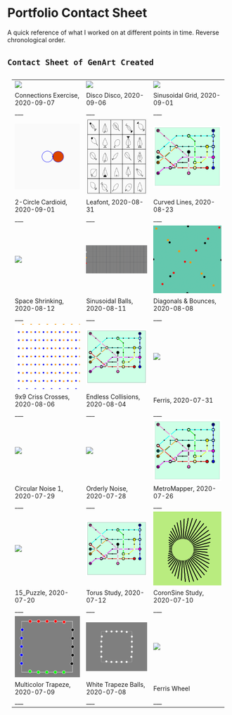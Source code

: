 # Portfolio Contact Sheet
A quick reference of what I worked on at different points in time.
Reverse chronological order.

## `Contact Sheet of GenArt Created`

<table style="padding:10px">

[comment]: # (This a images link row) 
  <tr>
    <td> 
        <img src="workshop/images/pt_connections.gif" width="250">
    </td>
    <td>
        <img src="ball_animations/images/disco.gif" width="250">
    </td>
   <td>
        <img src="sinusoidal_sketches/images/cardioid_grid.gif" width="250px">
    </td>    
  </tr>

[comment]: # (This a description Row for the images above) 
  <tr> 
    <td> 
        Connections Exercise, 2020-09-07
    </td>
    <td> 
        Disco Disco, 2020-09-06
    </td>
    <td> 
        Sinusoidal Grid, 2020-09-01
    </td>
  </tr>

[comment]: # (This a spacer row) 
  <tr> 
    <td> 
           ___
    </td>
    <td> 
           ___
    </td>
    <td> 
           ___
    </td>
  </tr>

[comment]: # (This a images link row) 
  <tr>
    <td>
        <img src="sinusoidal_sketches/images/2circle_cardioid.gif" width="250px">
    </td>
   <td>
        <img src="generative_fonts/images/leafont1.gif" width="250px">
    </td>    
    <td>
        <img src="metro_maps/images/mm_5.jpg" width="250px">
    </td>
  </tr>

[comment]: # (This a description Row for the images above) 
  <tr> 
    <td> 
        2-Circle Cardioid, 2020-09-01
    </td>
    <td> 
        Leafont, 2020-08-31
    </td>
    <td> 
        Curved Lines, 2020-08-23
    </td>
  </tr>

[comment]: # (This a spacer row) 
  <tr> 
    <td> 
           ___
    </td>
    <td> 
           ___
    </td>
    <td> 
           ___
    </td>
  </tr>

[comment]: # (This a images link row) 
  <tr>
     <td>
       <img src="dots_and_dashes/images/BW_2.gif" width="250px">
    </td>    
   <td>
        <img src="ball_animations/images/frequencies.gif" width="250px">
    </td>    
   <td>
       <img src="ball_animations/ball_crossings/images/pinballs_steady.gif" width="250">
    </td>    
  </tr>

[comment]: # (This a description Row for the images above) 
  <tr> 
      <td> 
        Space Shrinking, 2020-08-12
    </td>
    <td> 
        Sinusoidal Balls, 2020-08-11
    </td>
    <td> 
        Diagonals & Bounces, 2020-08-08
    </td>
  </tr>
  
[comment]: # (This a spacer row) 
  <tr> 
    <td> 
           ___
    </td>
    <td> 
           ___
    </td>
    <td> 
           ___
    </td>
  </tr>

[comment]: # (COPY FROM HERE) 
[comment]: # (This a images link row) 
  <tr>
   <td>
       <img src="ball_animations/ball_crossings/images/balls_blue_orange.gif" width="250">
   </td>    
   <td>
        <img src="metro_maps/images/mm_5.jpg" width="250px">
    </td>
   <td>
       <img src="dots_and_dashes/images/BW_2.gif" width="250px">
    </td>    
  </tr>

[comment]: # (This a description Row for the images above) 
  <tr> 
    <td> 
        9x9 Criss Crosses, 2020-08-06
    </td>
    <td> 
        Endless Collisions, 2020-08-04
    </td>
    <td> 
        Ferris, 2020-07-31
    </td>
  </tr>
  
[comment]: # (This a spacer row) 
  <tr> 
    <td> 
           ___
    </td>
    <td> 
           ___
    </td>
    <td> 
           ___
    </td>
  </tr>

[comment]: # (COPY FROM HERE) 
[comment]: # (This a images link row) 
  <tr>
   <td>
        <img src="sinusoidal_sketches/circular_noise/images/cn_purple.gif" width="250px">
    </td>    
    <td>
        <img src="sinusoidal_sketches/circular_noise/images/cn_red_no_linear_noise.gif" width="250px">
    </td>
    <td>
        <img src="metro_maps/images/mm_5.jpg" width="250px">
    </td>
  </tr>

[comment]: # (This a description Row for the images above) 
  <tr> 
    <td> 
        Circular Noise 1, 2020-07-29
    </td>
    <td> 
        Orderly Noise, 2020-07-28
    </td>
    <td> 
        MetroMapper, 2020-07-26
    </td>
  </tr>
  
[comment]: # (This a spacer row) 
  <tr> 
    <td> 
           ___
    </td>
    <td> 
           ___
    </td>
    <td> 
           ___
    </td>
  </tr>


[comment]: # (COPY FROM HERE) 
[comment]: # (This a images link row) 
  <tr>
   <td>
        <img src="ball_animations/images/sinusoidal_balls.gif" width="250px">
    </td>    
    <td>
        <img src="metro_maps/images/mm_5.jpg" width="250px">
    </td>
   <td>
        <img src="sinusoidal_sketches/funkyvector_corona-sine_study/images/corona_study.png" width="250px">
   </td>    
  </tr>

[comment]: # (This a description Row for the images above) 
  <tr> 
    <td> 
        15_Puzzle, 2020-07-20
    </td>
    <td> 
        Torus Study, 2020-07-12
    </td>
    <td> 
        CoronSine Study, 2020-07-10
    </td>
  </tr>
  
[comment]: # (This a spacer row) 
  <tr> 
    <td> 
           ___
    </td>
    <td> 
           ___
    </td>
    <td> 
           ___
    </td>
  </tr>

[comment]: # (ROW SET ENDS Here) 


[comment]: # (COPY FROM HERE) 
[comment]: # (This a images link row) 
  <tr>
   <td>
        <img src="ball_animations/trapeze_balls/images/trapeze_loop.gif" width="250">
    </td>
    <td>
        <img src="ball_animations/trapeze_balls/images/white_trapeze.gif" width="250">
    </td>
   <td>
        <img src="ball_animations/images/ferris.gif" width="250px">
   </td>    
  </tr>

[comment]: # (This a description Row for the images above) 
  <tr> 
    <td> 
        Multicolor Trapeze, 2020-07-09
    </td>
    <td> 
        White Trapeze Balls, 2020-07-08
    </td>
    <td> 
        Ferris Wheel
    </td>

  </tr>
  
[comment]: # (This a spacer row) 
  <tr> 
    <td> 
           ___
    </td>
    <td> 
           ___
    </td>
    <td> 
           ___
    </td>
  </tr>

[comment]: # (ROW SET ENDS Here) 


</table>

